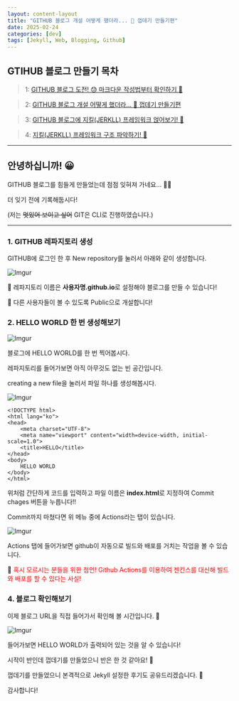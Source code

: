 ```yaml
---
layout: content-layout
title: "GITHUB 블로그 개설 어떻게 했더라... 🤨 껍데기 만들기편"
date: 2025-02-24
categories: [dev]
tags: [Jekyll, Web, Blogging, Github]
---
```


## GTIHUB 블로그 만들기 목차

> 1: [GITHUB 블로그 도전! 😓 마크다운 작성법부터 확인하기 🥳](/dev/2025/02/23/blog1.html)

> 2: [GITHUB 블로그 개설 어떻게 했더라... 🤨 껍데기 만들기편](/dev/2025/02/24/blog2.html)

> 3: [GITHUB 블로그에 지킬(JERKLL) 프레임워크 얹어보기! 🥸](/dev/2025/02/25/blog3.html)

> 4: [지킬(JERKLL) 프레임워크 구조 파악하기! 🤠](/dev/2025/02/26/blog4.html)

---

## **안녕하십니까! 😀**

GITHUB 블로그를 힘들게 만들었는데 점점 잊혀져 가네요... 😶‍🌫️

더 잊기 전에 기록해둡시다!

(저는 ~~멋있어 보이고 싶어~~ GIT은 CLI로 진행하였습니다.)

---

### 1. GITHUB 레파지토리 생성

GITHUB에 로그인 한 후 New repository를 눌러서 아래와 같이 생성합니다.

![Imgur](https://i.imgur.com/I42yE66.png)

📢 레파지토리 이름은 **사용자명.github.io**로 설정해야 블로그를 만들 수 있습니다!

📢 다른 사용자들이 볼 수 있도록 Public으로 개설합니다!

### 2. HELLO WORLD 한 번 생성해보기

![Imgur](https://i.imgur.com/3k3Lfrc.png)

블로그에 HELLO WORLD를 한 번 찍어봅시다.

레파지토리를 들어가보면 아직 아무것도 없는 빈 공간입니다.

creating a new file을 눌러서 파일 하나를 생성해봅시다.

![Imgur](https://i.imgur.com/FECrsbC.png)

```
<!DOCTYPE html>
<html lang="ko">
<head>
    <meta charset="UTF-8">
    <meta name="viewport" content="width=device-width, initial-scale=1.0">
    <title>HELLO</title>
</head>
<body>
    HELLO WORLD
</body>
</html>
```

위처럼 간단하게 코드를 입력하고 파일 이름은 **index.html**로 지정하여 Commit chages 버튼을 누릅니다!!

Commit까지 마쳤다면 위 메뉴 중에 Actions라는 탭이 있습니다.

![Imgur](https://i.imgur.com/RinWVpJ.png)

Actions 탭에 들어가보면 github이 자동으로 빌드와 배포를 거치는 작업을 볼 수 있습니다.

📌 <span style="color:red;">혹시 모르시는 분들을 위한 첨언! Github Actions를 이용하여 젠킨스를 대신해 빌드와 배포를 할 수 있다는 사실!</span>

### 4. 블로그 확인해보기

이제 블로그 URL을 직접 들어가서 확인해 볼 시간입니다. 🤤

![Imgur](https://i.imgur.com/2fMSMtJ.png)

들어가보면 HELLO WORLD가 출력되어 있는 것을 알 수 있습니다!

시작이 반인데 껍데기를 만들었으니 반은 한 것 같아요! 🥲

껍데기를 만들었으니 본격적으로 Jekyll 설정한 후기도 공유드리겠습니다. 🥰

감사합니다!